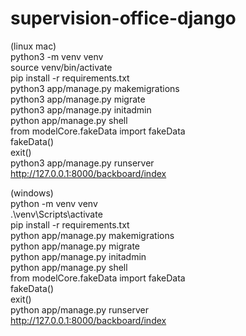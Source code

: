 # supervision-office-django
(linux  mac)  
python3 -m venv venv  
source venv/bin/activate  
pip install -r requirements.txt  
python3 app/manage.py makemigrations  
python3 app/manage.py migrate  
python3 app/manage.py initadmin  
python app/manage.py shell  
from modelCore.fakeData import fakeData  
fakeData()  
exit()  
python3 app/manage.py runserver  
http://127.0.0.1:8000/backboard/index  
  
(windows)  
python -m venv venv  
.\venv\Scripts\activate  
pip install -r requirements.txt  
python app/manage.py makemigrations  
python app/manage.py migrate  
python app/manage.py initadmin  
python app/manage.py shell  
from modelCore.fakeData import fakeData  
fakeData()  
exit()  
python app/manage.py runserver  
http://127.0.0.1:8000/backboard/index  
